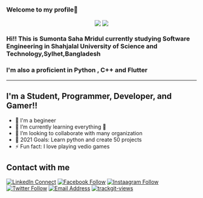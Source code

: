 ### Welcome to my profile👋

<p align='center'>
<img align='center' src="https://github-readme-stats.vercel.app/api?username=sumonta056">
<img align='center' src = "https://github-readme-stats.vercel.app/api/top-langs/?username=sumonta056&hide_border=true&layout=compact">
<p/>

### Hi!! This is Sumonta Saha Mridul currently studying Software Engineering in Shahjalal University of Science and Technology,Sylhet,Bangladesh

### I'm also a proficient in Python , C++ and Flutter

<hr>

## I'm a Student, Programmer, Developer, and Gamer!!

- 🔭 I'm a begineer
- 🌱 I’m currently learning everything 🤣
- 👯 I’m looking to collaborate with many organization
- 🥅 2021 Goals: Learn python and create 50 projects
- ⚡ Fun fact: I love playing vedio games 

## Contact with me

[![LinkedIn Connect](https://img.shields.io/badge/%20-SumontaSaha-black?color=14171A&labelColor=0e76a8&logo=linkedin&logoColor=ffffff)](https://www.linkedin.com/in/sumonta-saha-mridul-b35bb61a0/)
[![Facebook Follow](https://img.shields.io/badge/%20-Sumonta-black?color=14171A&labelColor=1976d2&logo=facebook&logoColor=ffffff)](https://www.facebook.com/sumonta.mridul/)
[![Instaagram Follow](https://img.shields.io/badge/%20-__sumonta_saha-black?color=14171A&labelColor=FD1D1D&logo=instagram&logoColor=ffffff)](https://www.instagram.com/_sumonta_saha_/)
[![Twitter Follow](https://img.shields.io/badge/%20-@sumonta_saha-black?color=14171A&labelColor=00acee&logo=twitter&logoColor=ffffff)](https://twitter.com/sumonta_saha)
[![Email Address](https://img.shields.io/badge/%20-Email-black?color=14171A&labelColor=D44638&logo=gmail&logoColor=fff)](mailto:sumontasaha80@gmail.com)
<a href="https://trackgit.com">
<img src="https://us-central1-trackgit-analytics.cloudfunctions.net/token/ping/klnedypmnqembsz3kbkl" alt="trackgit-views" />
</a>


